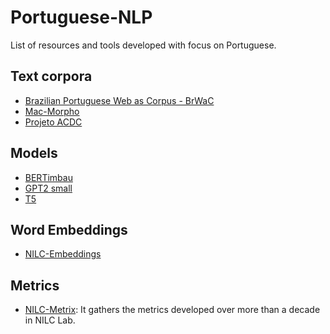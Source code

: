 # Portuguese-NLP

List of resources and tools developed with focus on Portuguese.

## Text corpora

- [Brazilian Portuguese Web as Corpus - BrWaC](https://www.inf.ufrgs.br/pln/wiki/index.php?title=BrWaC)
- [Mac-Morpho](http://www.nilc.icmc.usp.br/macmorpho/)
- [Projeto ACDC](https://www.linguateca.pt/ACDC/)

## Models

- [BERTimbau](https://huggingface.co/neuralmind/bert-base-portuguese-cased)
- [GPT2 small](https://huggingface.co/pierreguillou/gpt2-small-portuguese)
- [T5](https://github.com/unicamp-dl/PTT5)

## Word Embeddings

- [NILC-Embeddings](http://www.nilc.icmc.usp.br/embeddings)

## Metrics

- [NILC-Metrix](https://github.com/sidleal/nilcmetrix): It gathers the metrics developed over more than a decade in NILC Lab.
